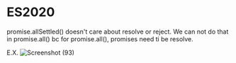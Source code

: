 # ES2020

promise.allSettled() doesn't care about resolve or reject. We can not do that in promise.all() bc for promise.all(), promises need ti be resolve.

E.X.
![Screenshot (93)](https://github.com/FordPipatkittikul/web-dev-learning/assets/121902625/8f9c3b2f-7bd6-47ca-97c9-bfe2367ef70f)

